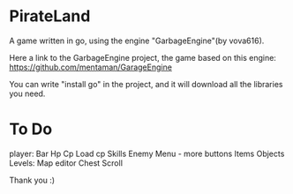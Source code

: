 PirateLand
==========

A game written in go, using the engine "GarbageEngine"(by vova616).

Here a link to the GarbageEngine project, 
the game based on this engine:
https://github.com/mentaman/GarageEngine

You can write "install go" in the project, and it will download all
the libraries you need. 

To Do
==========
player: 
	Bar
	Hp
	Cp
	Load cp
Skills
Enemy
Menu - more buttons
Items
Objects	
Levels:
	Map editor
	Chest
	Scroll


Thank you :)